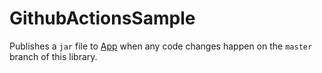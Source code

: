 # GithubActionsSample

Publishes a `jar` file to [App](https://github.com/saran2020/GithubActionsSampleApp) when any code changes happen on the `master` branch of this library.
